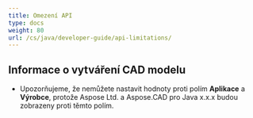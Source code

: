 ```yaml
---
title: Omezení API
type: docs
weight: 80
url: /cs/java/developer-guide/api-limitations/
---
```


## **Informace o vytváření CAD modelu**
- Upozorňujeme, že nemůžete nastavit hodnoty proti polím **Aplikace** a **Výrobce**, protože Aspose Ltd. a Aspose.CAD pro Java x.x.x budou zobrazeny proti těmto polím.
